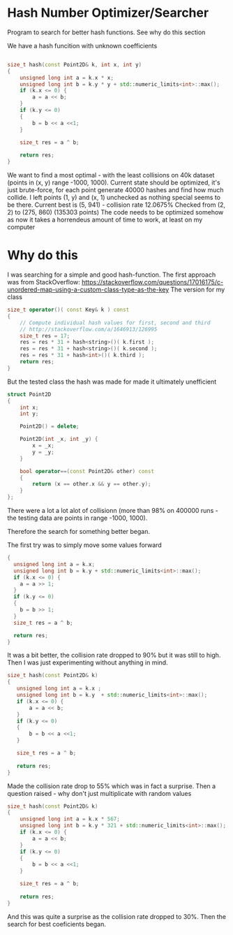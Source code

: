 # Hash Number Optimizer/Searcher
Program to search for better hash functions. See why do this section

We have a hash funcition with unknown coefficients

```c++

size_t hash(const Point2D& k, int x, int y) 
{
	unsigned long int a = k.x * x;
	unsigned long int b = k.y * y + std::numeric_limits<int>::max();
	if (k.x <= 0) {
		a = a << b;
	}
	if (k.y <= 0)
	{
		b = b << a <<1;
	}

	size_t res = a ^ b;
	
	return res;
}

```

We want to find a most optimal - with the least collisions on 40k dataset (points in (x, y) range -1000, 1000).
Current state should be optimized, it's just brute-force, for each point generate 40000 hashes and find how much collide.
I left points (1, y) and (x, 1) unchecked as nothing special seems to be there.
Current best is
(5, 941) - collision rate 12.0675%
Checked from (2, 2) to (275, 860) (135303 points)
The code needs to be optimized somehow as now it takes a horrendeus amount of time to work, at least on my computer

# Why do this
I was searching for a simple and good hash-function. The first approach was from StackOverflow: https://stackoverflow.com/questions/17016175/c-unordered-map-using-a-custom-class-type-as-the-key
The version for my class
```c++
size_t operator()( const Key& k ) const
{
    // Compute individual hash values for first, second and third
    // http://stackoverflow.com/a/1646913/126995
    size_t res = 17;
    res = res * 31 + hash<string>()( k.first );
    res = res * 31 + hash<string>()( k.second );
    res = res * 31 + hash<int>()( k.third );
    return res;
}
```

But the tested class the hash was made for made it ultimately unefficient

```c++
struct Point2D
{
	int x;
	int y;

	Point2D() = delete;

	Point2D(int _x, int _y) {
		x = _x;
		y = _y;
	}

	bool operator==(const Point2D& other) const
	{
		return (x == other.x && y == other.y);
	}
};
```

There were a lot a lot alot of collisionn (more than 98% on 400000 runs - the testing data are points in range -1000, 1000).

Therefore the search for something better began.

The first try was to simply move some values forward

```c++
{
  unsigned long int a = k.x;
  unsigned long int b = k.y + std::numeric_limits<int>::max();
  if (k.x <= 0) {
    a = a >> 1;
  }
  if (k.y <= 0)
  {
    b = b >> 1;
  }
  size_t res = a ^ b;

  return res;
}
 ```
 
 It was a bit better, the collision rate dropped to 90% but it was still to high. Then I was just experimenting without anything in mind.
 
 ```c++
 size_t hash(const Point2D& k) 
{
	unsigned long int a = k.x ;
	unsigned long int b = k.y  + std::numeric_limits<int>::max();
	if (k.x <= 0) {
		a = a << b;
	}
	if (k.y <= 0)
	{
		b = b << a <<1;
	}

	size_t res = a ^ b;
	
	return res;
}
```

Made the collision rate drop to 55% which was in fact a surprise. Then a question raised - why don't just multiplicate with random values

```c++
size_t hash(const Point2D& k) 
{
	unsigned long int a = k.x * 567;
	unsigned long int b = k.y * 321 + std::numeric_limits<int>::max();
	if (k.x <= 0) {
		a = a << b;
	}
	if (k.y <= 0)
	{
		b = b << a <<1;
	}

	size_t res = a ^ b;
	
	return res;
}
```

And this was quite a surprise as the collision rate dropped to 30%. Then the search for best coeficients began.

